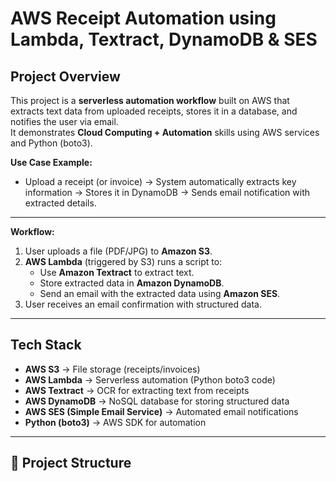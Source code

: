# AWS Receipt Automation using Lambda, Textract, DynamoDB & SES  

## Project Overview  
This project is a **serverless automation workflow** built on AWS that extracts text data from uploaded receipts, stores it in a database, and notifies the user via email.  
It demonstrates **Cloud Computing + Automation** skills using AWS services and Python (boto3).  

**Use Case Example:**  
- Upload a receipt (or invoice) → System automatically extracts key information → Stores it in DynamoDB → Sends email notification with extracted details.  

---

**Workflow:**  
1. User uploads a file (PDF/JPG) to **Amazon S3**.  
2. **AWS Lambda** (triggered by S3) runs a script to:  
   - Use **Amazon Textract** to extract text.  
   - Store extracted data in **Amazon DynamoDB**.  
   - Send an email with the extracted data using **Amazon SES**.  
3. User receives an email confirmation with structured data.  

---

## Tech Stack  

- **AWS S3** → File storage (receipts/invoices)  
- **AWS Lambda** → Serverless automation (Python boto3 code)  
- **AWS Textract** → OCR for extracting text from receipts  
- **AWS DynamoDB** → NoSQL database for storing structured data  
- **AWS SES (Simple Email Service)** → Automated email notifications  
- **Python (boto3)** → AWS SDK for automation  

---

## 📂 Project Structure  

